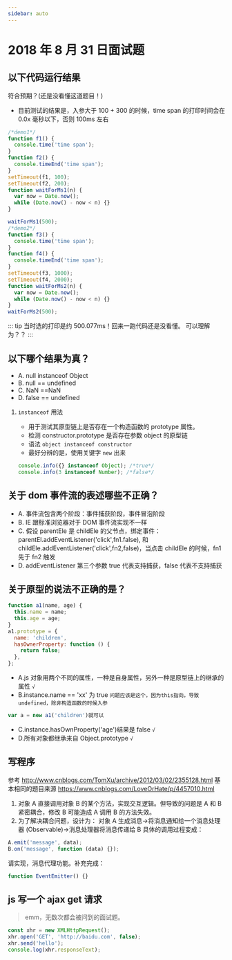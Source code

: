 ```yaml
---
sidebar: auto
---
```


# 2018 年 8 月 31 日面试题

## 以下代码运行结果

符合预期？(还是没看懂这道题目！)

- 目前测试的结果是，入参大于 100 + 300 的时候，time span 的打印时间会在 0.0x 毫秒以下，否则 100ms 左右

```js
/*demo1*/
function f1() {
  console.time('time span');
}
function f2() {
  console.timeEnd('time span');
}
setTimeout(f1, 100);
setTimeout(f2, 200);
function waitForMs1(n) {
  var now = Date.now();
  while (Date.now() - now < n) {}
}

waitForMs1(500);
/*demo2*/
function f3() {
  console.time('time span');
}
function f4() {
  console.timeEnd('time span');
}
setTimeout(f3, 1000);
setTimeout(f4, 2000);
function waitForMs2(n) {
  var now = Date.now();
  while (Date.now() - now < n) {}
}
waitForMs2(500);
```

::: tip
当时选的打印是约 500.077ms！回来一跑代码还是没看懂。
可以理解为？？
:::

## 以下哪个结果为真？

- A. null instanceof Object
- B. null == undefined
- C. NaN ==NaN
- D. false == undefined

1. `instanceof` 用法

   - 用于测试其原型链上是否存在一个构造函数的 prototype 属性。
   - 检测 constructor.prototype 是否存在参数 object 的原型链
   - 语法 `object instanceof constructor`
   - 最好分辨的是，使用关键字 `new` 出来

   ```js
   console.info({} instanceof Object); /*true*/
   console.info(3 instanceof Number); /*false*/
   ```

## 关于 dom 事件流的表述哪些不正确？

- A. 事件流包含两个阶段：事件捕获阶段，事件冒泡阶段
- B. IE 跟标准浏览器对于 DOM 事件流实现不一样
- C. 假设 parentEle 是 childEle 的父节点，绑定事件：parentEl.addEventListener('click',fn1.false),
  和 childEle.addEventListener('click',fn2,false)，当点击 childEle 的时候，fn1 先于 fn2 触发
- D. addEventListener 第三个参数 true 代表支持捕获，false 代表不支持捕获

## 关于原型的说法不正确的是？

```js
function a1(name, age) {
  this.name = name;
  this.age = age;
}
a1.prototype = {
  name: 'children',
  hasOwnerProperty: function () {
    return false;
  },
};
```

- A.js 对象用两个不同的属性，一种是自身属性，另外一种是原型链上的继承的属性 `√`
- B.instance.name == 'xx' 为 true `问题应该是这个，因为this指向，导致undefined，除非构造函数的时候入参`

```js
var a = new a1('children')就可以
```

- C.instance.hasOwnProperty('age')结果是 false `√`
- D.所有对象都继承来自 Object.prototype `√`

## 写程序

参考 <http://www.cnblogs.com/TomXu/archive/2012/03/02/2355128.html>
基本相同的题目来源 <https://www.cnblogs.com/LoveOrHate/p/4457010.html>

1. 对象 A 直接调用对象 B 的某个方法，实现交互逻辑。但导致的问题是 A 和 B 紧密耦合，修改 B 可能造成 A 调用 B 的方法失效。
2. 为了解决耦合问题，设计为：
   对象 A 生成消息->将消息通知给一个消息处理器 (Observable)->消息处理器将消息传递给 B 具体的调用过程变成：

```js
A.emit('message', data);
B.on('message', function (data) {});
```

请实现，消息代理功能。补充完成：

```js
function EventEmitter() {}
```

## js 写一个 ajax get 请求

> emm，无数次都会被问到的面试题。

```js
const xhr = new XMLHttpRequest();
xhr.open('GET', 'http://baidu.com', false);
xhr.send('hello');
console.log(xhr.responseText);
```
